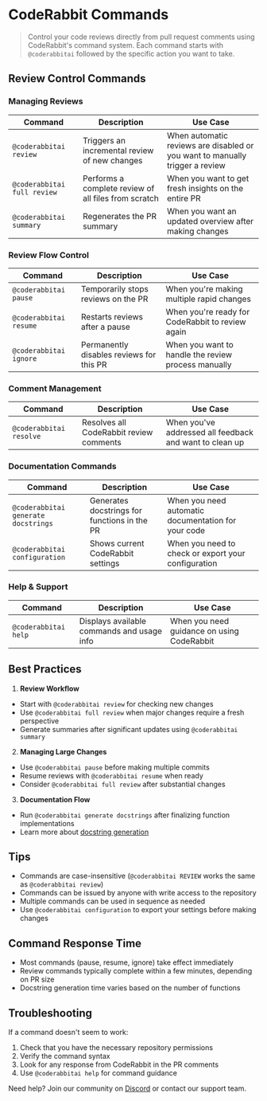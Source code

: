 # CodeRabbit Commands

> Control your code reviews directly from pull request comments using CodeRabbit's command system. Each command starts with `@coderabbitai` followed by the specific action you want to take.

## Review Control Commands

### Managing Reviews

| Command                     | Description                                          | Use Case                                                                     |
| --------------------------- | ---------------------------------------------------- | ---------------------------------------------------------------------------- |
| `@coderabbitai review`      | Triggers an incremental review of new changes        | When automatic reviews are disabled or you want to manually trigger a review |
| `@coderabbitai full review` | Performs a complete review of all files from scratch | When you want to get fresh insights on the entire PR                         |
| `@coderabbitai summary`     | Regenerates the PR summary                           | When you want an updated overview after making changes                       |

### Review Flow Control

| Command                | Description                              | Use Case                                            |
| ---------------------- | ---------------------------------------- | --------------------------------------------------- |
| `@coderabbitai pause`  | Temporarily stops reviews on the PR      | When you're making multiple rapid changes           |
| `@coderabbitai resume` | Restarts reviews after a pause           | When you're ready for CodeRabbit to review again    |
| `@coderabbitai ignore` | Permanently disables reviews for this PR | When you want to handle the review process manually |

### Comment Management

| Command                 | Description                             | Use Case                                                |
| ----------------------- | --------------------------------------- | ------------------------------------------------------- |
| `@coderabbitai resolve` | Resolves all CodeRabbit review comments | When you've addressed all feedback and want to clean up |

### Documentation Commands

| Command                             | Description                                  | Use Case                                            |
| ----------------------------------- | -------------------------------------------- | --------------------------------------------------- |
| `@coderabbitai generate docstrings` | Generates docstrings for functions in the PR | When you need automatic documentation for your code |
| `@coderabbitai configuration`       | Shows current CodeRabbit settings            | When you need to check or export your configuration |

### Help & Support

| Command              | Description                                | Use Case                                   |
| -------------------- | ------------------------------------------ | ------------------------------------------ |
| `@coderabbitai help` | Displays available commands and usage info | When you need guidance on using CodeRabbit |

## Best Practices

1. **Review Workflow**

- Start with `@coderabbitai review` for checking new changes
- Use `@coderabbitai full review` when major changes require a fresh perspective
- Generate summaries after significant updates using `@coderabbitai summary`

2. **Managing Large Changes**

- Use `@coderabbitai pause` before making multiple commits
- Resume reviews with `@coderabbitai resume` when ready
- Consider `@coderabbitai full review` after substantial changes

3. **Documentation Flow**

- Run `@coderabbitai generate docstrings` after finalizing function implementations
- Learn more about [docstring generation](/finishing-touches/docstrings)

## Tips

- Commands are case-insensitive (`@coderabbitai REVIEW` works the same as `@coderabbitai review`)
- Commands can be issued by anyone with write access to the repository
- Multiple commands can be used in sequence as needed
- Use `@coderabbitai configuration` to export your settings before making changes

## Command Response Time

- Most commands (pause, resume, ignore) take effect immediately
- Review commands typically complete within a few minutes, depending on PR size
- Docstring generation time varies based on the number of functions

## Troubleshooting

If a command doesn't seem to work:

1. Check that you have the necessary repository permissions
2. Verify the command syntax
3. Look for any response from CodeRabbit in the PR comments
4. Use `@coderabbitai help` for command guidance

Need help? Join our community on [Discord](https://discord.gg/coderabbit) or contact our support team.
